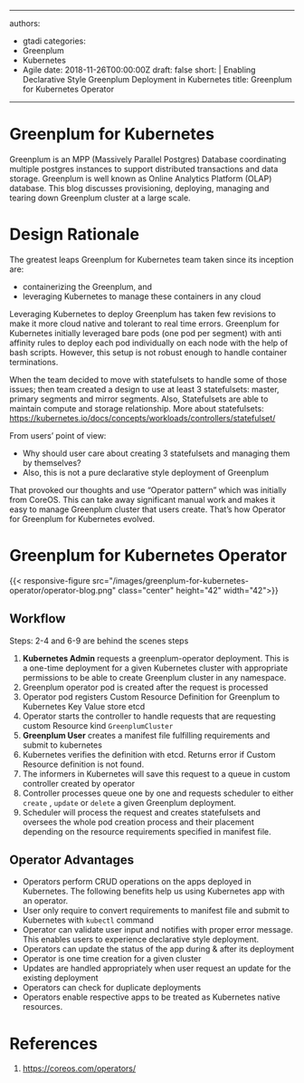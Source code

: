  ---
authors:
- gtadi
categories:
- Greenplum
- Kubernetes
- Agile
date: 2018-11-26T00:00:00Z
draft: false
short: |
  Enabling Declarative Style Greenplum Deployment in Kubernetes
title: Greenplum for Kubernetes Operator
---

# Greenplum for Kubernetes

Greenplum is an MPP (Massively Parallel Postgres) Database coordinating multiple postgres instances to support distributed transactions and data storage. Greenplum is well known as Online Analytics Platform (OLAP) database. This blog discusses provisioning, deploying, managing and tearing down Greenplum cluster at a large scale.

# Design Rationale

The greatest leaps Greenplum for Kubernetes team taken since its inception are:
- containerizing the Greenplum, and
- leveraging Kubernetes to manage these containers in any cloud

Leveraging Kubernetes to deploy Greenplum has taken few revisions to make it more cloud native and tolerant to real time errors.
Greenplum for Kubernetes initially leveraged bare pods (one pod per segment) with anti affinity rules to deploy each pod individually on each node with the help of bash scripts. However, this setup is not robust enough to handle container terminations.

When the team decided to move with statefulsets to handle some of those issues; then team created a design to use at least 3 statefulsets: master, primary segments and mirror segments. Also, Statefulsets are able to maintain compute and storage relationship. More about statefulsets: https://kubernetes.io/docs/concepts/workloads/controllers/statefulset/

From users’ point of view:

- Why should user care about creating 3 statefulsets and managing them by themselves?
- Also, this is not a pure declarative style deployment of Greenplum

That provoked our thoughts and use “Operator pattern” which was initially from CoreOS. This can take away significant manual work and makes it easy to manage Greenplum cluster that users create. That’s how Operator for Greenplum for Kubernetes evolved.

# Greenplum for Kubernetes Operator
{{< responsive-figure src="/images/greenplum-for-kubernetes-operator/operator-blog.png" class="center" height="42" width="42">}}

## Workflow
Steps: 2-4 and 6-9 are behind the scenes steps

1. **Kubernetes Admin** requests a greenplum-operator deployment. This is a one-time deployment for a given Kubernetes cluster with appropriate permissions to be able to create Greenplum cluster in any namespace.
2. Greenplum operator pod is created after the request is processed
3. Operator pod registers Custom Resource Definition for Greenplum to Kubernetes Key Value store etcd
4. Operator starts the controller to handle requests that are requesting custom Resource kind `GreenplumCluster`
5. **Greenplum User** creates a manifest file fulfilling requirements and submit to kubernetes
6. Kubernetes verifies the definition with etcd. Returns error if Custom Resource definition is not found.
7. The informers in Kubernetes will save this request to a queue in custom controller created by operator
8. Controller processes queue one by one and requests scheduler to either `create` , `update` or `delete` a given Greenplum deployment.
9. Scheduler will process the request and creates statefulsets and oversees the whole pod creation process and their placement depending on the resource requirements specified in manifest file.

## Operator Advantages

- Operators perform CRUD operations on the apps deployed in Kubernetes. The following benefits help us using Kubernetes app with an operator.
- User only require to convert requirements to manifest file and submit to Kubernetes with `kubectl` command
- Operator can validate user input and notifies with proper error message. This enables users to experience declarative style deployment.
- Operators can update the status of the app during & after its deployment
- Operator is one time creation for a given cluster
- Updates are handled appropriately when user request an update for the existing deployment
- Operators can check for duplicate deployments
- Operators enable respective apps to be treated as Kubernetes native resources.

# References
1. https://coreos.com/operators/
